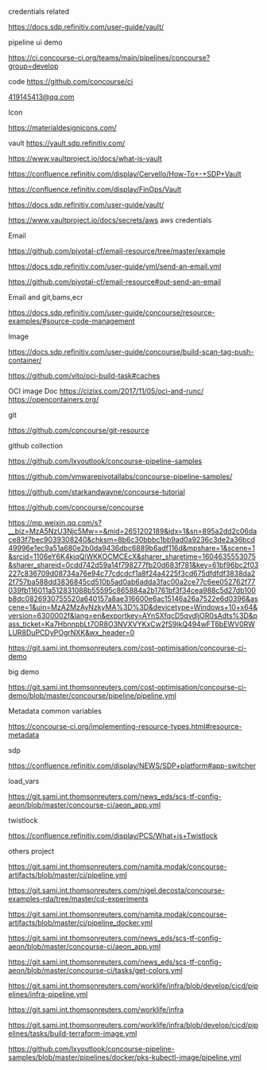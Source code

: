credentials related

https://docs.sdp.refinitiv.com/user-guide/vault/



pipeline ui demo 

https://ci.concourse-ci.org/teams/main/pipelines/concourse?group=develop

code https://github.com/concourse/ci

419145413@qq.com



Icon

https://materialdesignicons.com/



vault  https://vault.sdp.refinitiv.com/

https://www.vaultproject.io/docs/what-is-vault

https://confluence.refinitiv.com/display/Cervello/How-To+-+SDP+Vault

https://confluence.refinitiv.com/display/FinOps/Vault

https://docs.sdp.refinitiv.com/user-guide/vault/

https://www.vaultproject.io/docs/secrets/aws  aws credentials



Email

https://github.com/pivotal-cf/email-resource/tree/master/example

https://docs.sdp.refinitiv.com/user-guide/yml/send-an-email.yml

https://github.com/pivotal-cf/email-resource#out-send-an-email





Email and git,bams,ecr

https://docs.sdp.refinitiv.com/user-guide/concourse/resource-examples/#source-code-management



Image

https://docs.sdp.refinitiv.com/user-guide/concourse/build-scan-tag-push-container/

https://github.com/vito/oci-build-task#caches

OCI image Doc https://cizixs.com/2017/11/05/oci-and-runc/        https://opencontainers.org/



git

https://github.com/concourse/git-resource



github collection

https://github.com/lxyoutlook/concourse-pipeline-samples

https://github.com/vmwarepivotallabs/concourse-pipeline-samples/

https://github.com/starkandwayne/concourse-tutorial

https://github.com/concourse/concourse

https://mp.weixin.qq.com/s?__biz=MzA5NzU3Njc5Mw==&mid=2651202189&idx=1&sn=895a2dd2c06dace83f7bec9039308240&chksm=8b6c30bbbc1bb9ad0a9236c3de2a36bcd49996e1ec9a51a680e2b0da9436dbc6889b6adf116d&mpshare=1&scene=1&srcid=1106eY6K4kjqQiWKKOCMCEcX&sharer_sharetime=1604635553075&sharer_shareid=0cdd742d59a14f798277fb20d683f781&key=61bf96bc2f03227c836709d08734a76e94c77cdcdcf1a8f24a4225f3cd675dfdfdf3838da22f757ba588dd3836845cd510b5ad0ab6adda3fac00a2ce77c6ee052762f77039fb116011a512831088b55595c865884a2b1761bf3f34cea988c5d27db100b8dc0826930755520a640157a8ae316600e6ac15146a26a7522e6d0396&ascene=1&uin=MzA2MzAyNzkyMA%3D%3D&devicetype=Windows+10+x64&version=6300002f&lang=en&exportkey=AYnSXfqcD5qvdljOR0sAdts%3D&pass_ticket=Ka7HbnnpbLt7OR8O3NVXVYKxCw2fS9jkQ494wFT6bEWV0RWLUR8DuPCDyPOgrNXK&wx_header=0



https://git.sami.int.thomsonreuters.com/cost-optimisation/concourse-ci-demo



big demo

https://git.sami.int.thomsonreuters.com/cost-optimisation/concourse-ci-demo/blob/master/concourse/pipeline/pipeline.yml





Metadata common variables

https://concourse-ci.org/implementing-resource-types.html#resource-metadata



sdp

https://confluence.refinitiv.com/display/NEWS/SDP+platform#app-switcher



load_vars

https://git.sami.int.thomsonreuters.com/news_eds/scs-tf-config-aeon/blob/master/concourse-ci/aeon_app.yml



twistlock

https://confluence.refinitiv.com/display/PCS/What+is+Twistlock







others project

https://git.sami.int.thomsonreuters.com/namita.modak/concourse-artifacts/blob/master/ci/pipeline.yml

https://git.sami.int.thomsonreuters.com/nigel.decosta/concourse-examples-rda/tree/master/cd-experiments

https://git.sami.int.thomsonreuters.com/namita.modak/concourse-artifacts/blob/master/ci/pipeline_docker.yml

https://git.sami.int.thomsonreuters.com/news_eds/scs-tf-config-aeon/blob/master/concourse-ci/aeon_app.yml

https://git.sami.int.thomsonreuters.com/news_eds/scs-tf-config-aeon/blob/master/concourse-ci/tasks/get-colors.yml

https://git.sami.int.thomsonreuters.com/worklife/infra/blob/develop/cicd/pipelines/infra-pipeline.yml

https://git.sami.int.thomsonreuters.com/worklife/infra

https://git.sami.int.thomsonreuters.com/worklife/infra/blob/develop/cicd/pipelines/tasks/build-terraform-image.yml

https://github.com/lxyoutlook/concourse-pipeline-samples/blob/master/pipelines/docker/pks-kubectl-image/pipeline.yml



